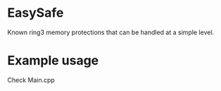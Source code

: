 # EasySafe
Known ring3 memory protections that can be handled at a simple level.

# Example usage 
Check Main.cpp
